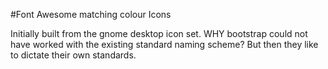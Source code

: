 #Font Awesome matching colour Icons

Initially built from the gnome desktop icon set.
WHY bootstrap could not have worked with the existing standard naming scheme? But then they like to dictate their own standards. 